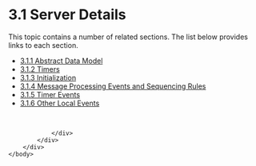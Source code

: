 <html dir="LTR" xmlns:mshelp="http://msdn.microsoft.com/mshelp" xmlns:ddue="http://ddue.schemas.microsoft.com/authoring/2003/5" xmlns:xlink="http://www.w3.org/1999/xlink" xmlns:tool="http://www.microsoft.com/tooltip">
    <head>
        <meta http-equiv="Content-Type" content="text/html; CHARSET=utf-8"></meta>
        <meta name="save" content="history"></meta>
        <title>3.1 Server Details</title>
        <xml>
            <mshelp:toctitle title="3.1 Server Details"></mshelp:toctitle>
            <mshelp:rltitle title="[MS-SSMDSWS-15]: Server Details"></mshelp:rltitle>
            <mshelp:keyword index="A" term="d1e26e21-88bd-45d7-88fe-eb13649c90f1"></mshelp:keyword>
            <mshelp:attr name="DCSext.ContentType" value="open specification"></mshelp:attr>
            <mshelp:attr name="AssetID" value="d1e26e21-88bd-45d7-88fe-eb13649c90f1"></mshelp:attr>
            <mshelp:attr name="TopicType" value="kbRef"></mshelp:attr>
            <mshelp:attr name="DCSext.Title" value="[MS-SSMDSWS-15]: Server Details" />
        </xml>
    </head>
    <body>
        <div id="header">
            <h1 class="heading">3.1 Server Details</h1>
        </div>
        <div id="mainSection">
            <div id="mainBody">
                <div id="allHistory" class="saveHistory"></div>
                <div id="sectionSection0" class="section" name="collapseableSection">
                    <p>This topic contains a number of related sections. The list below provides links to each section.<br /></p><ul><li><span><a href="4550e3ea-0967-406f-b6cf-f32dd887aab5.htm">3.1.1 Abstract Data Model</a></span></li><li><span><a href="655327c1-312c-40e0-9d7a-1cc2cfe6e690.htm">3.1.2 Timers</a></span></li><li><span><a href="ba6dd6cb-f0e4-4f0a-843f-87bd748e370e.htm">3.1.3 Initialization</a></span></li><li><span><a href="b3b34df1-610e-4fe4-928a-320c3fbec830.htm">3.1.4 Message Processing Events and Sequencing Rules</a></span></li><li><span><a href="75824393-dc85-4458-8b87-c24f5e1b08d6.htm">3.1.5 Timer Events</a></span></li><li><span><a href="10120642-0b2b-4269-9717-ceb8326ad2ac.htm">3.1.6 Other Local Events</a></span></li></ul><p><br /></p>


                </div>
            </div>
        </div>
    </body>
</html>